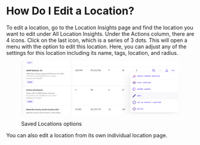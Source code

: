 # How Do I Edit a Location?

To edit a location, go to the Location Insights page and find the location you want to edit under All Location Insights. Under the Actions column, there are 4 icons. Click on the last icon, which is a series of 3 dots. This will open a menu with the option to edit this location. Here, you can adjust any of the settings for this location including its name, tags, location, and radius.

<figure><img src="../.gitbook/assets/image (73).png" alt=""><figcaption><p>Saved Locations options</p></figcaption></figure>

You can also edit a location from its own individual location page.

